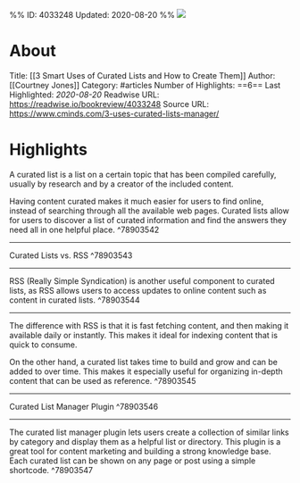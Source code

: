 %%
ID: 4033248
Updated: 2020-08-20
%%
![](https://readwise-assets.s3.amazonaws.com/static/images/article0.00998d930354.png)

# About
Title: [[3 Smart Uses of Curated Lists and How to Create Them]]
Author: [[Courtney Jones]]
Category: #articles
Number of Highlights: ==6==
Last Highlighted: *2020-08-20*
Readwise URL: https://readwise.io/bookreview/4033248
Source URL: https://www.cminds.com/3-uses-curated-lists-manager/


# Highlights 
A curated list is a list on a certain topic that has been compiled carefully, usually by research and by a creator of the included content.

Having content curated makes it much easier for users to find online, instead of searching through all the available web pages. Curated lists allow for users to discover a list of curated information and find the answers they need all in one helpful place.  ^78903542

---

Curated Lists vs. RSS  ^78903543

---

RSS (Really Simple Syndication) is another useful component to curated lists, as RSS allows users to access updates to online content such as content in curated lists.  ^78903544

---

The difference with RSS is that it is fast fetching content, and then making it available daily or instantly. This makes it ideal for indexing content that is quick to consume.

On the other hand, a curated list takes time to build and grow and can be added to over time. This makes it especially useful for organizing in-depth content that can be used as reference.  ^78903545

---

Curated List Manager Plugin  ^78903546

---

The curated list manager plugin lets users create a collection of similar links by category and display them as a helpful list or directory. This plugin is a great tool for content marketing and building a strong knowledge base. Each curated list can be shown on any page or post using a simple shortcode.  ^78903547

